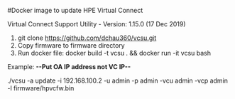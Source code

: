 #Docker image to update HPE Virtual Connect

Virtual Connect Support Utility - Version:	1.15.0 (17 Dec 2019)



1.  git clone https://github.com/dchau360/vcsu.git
2.  Copy firmware to firmware directory
3.  Run docker file: docker build -t vcsu . && docker run -it vcsu bash


   Example: **--Put OA IP address not VC IP--**
 
   ./vcsu -a update -i 192.168.100.2 -u admin -p admin -vcu admin -vcp admin -l firmware/hpvcfw.bin

